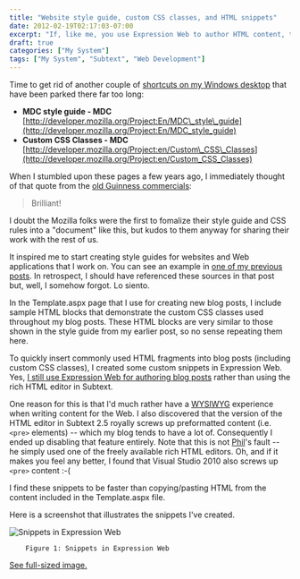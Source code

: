 ```yaml
---
title: "Website style guide, custom CSS classes, and HTML snippets"
date: 2012-02-19T02:17:03-07:00
excerpt: "If, like me, you use Expression Web to author HTML content, then I hope you take advantage of the \"Snippets\" feature."
draft: true
categories: ["My System"]
tags: ["My System", "Subtext", "Web Development"]
---
```


Time to get rid of another couple of
[shortcuts on my Windows desktop](/blog/jjameson/2012/02/19/stop-putting-shortcuts-on-my-windows-desktop) that have been parked there far too long:

- **MDC style guide - MDC**
  [http://developer.mozilla.org/Project:En/MDC\_style\_guide](http://developer.mozilla.org/Project:En/MDC_style_guide)
- **Custom CSS Classes - MDC**
  [http://developer.mozilla.org/Project:en/Custom\_CSS\_Classes](http://developer.mozilla.org/Project:en/Custom_CSS_Classes)

When I stumbled upon these pages a few years ago, I immediately thought of
that quote from the [old
Guinness commercials](http://www.youtube.com/watch?v=3DPKf7y1F-Q):

> Brilliant!

I doubt the Mozilla folks were the first to fomalize their style guide and
CSS rules into a "document" like this, but kudos to them anyway for sharing
their work with the rest of us.

It inspired me to start creating style guides for websites and Web applications
that I work on. You can see an example in
[one of my previous posts](/blog/jjameson/2011/11/03/building-technologytoolbox-com-part-4). In retrospect, I should have referenced these
sources in that post but, well, I somehow forgot. Lo siento.

In the Template.aspx page that I use for creating new blog posts, I include
sample HTML blocks that demonstrate the custom CSS classes used throughout my
blog posts. These HTML blocks are very similar to those shown in the style guide
from my earlier post, so no sense repeating them here.

To quickly insert commonly used HTML fragments into blog posts (including
custom CSS classes), I created some custom snippets in Expression Web. Yes,
[I still use Expression Web for authoring blog posts](/blog/jjameson/2009/09/12/expression-web-my-msdn-blog-and-now-team-foundation-server) rather than using the
rich HTML editor in Subtext.

One reason for this is that I'd much rather have a
[WYSIWYG](http://en.wikipedia.org/wiki/Wysiwyg) experience when writing
content for the Web. I also discovered that the version of the HTML editor in
Subtext 2.5 royally screws up preformatted content (i.e. `<pre>`
elements) -- which my blog tends to have a lot of. Consequently I ended up disabling
that feature entirely. Note that this is not
[Phil](http://www.haacked.com)'s fault -- he simply used one of the
freely available rich HTML editors. Oh, and if it makes you feel any better,
I found that Visual Studio 2010 also screws up `<pre>` content
:-(

I find these snippets to be faster than copying/pasting HTML from the content
included in the Template.aspx file.

Here is a screenshot that illustrates the snippets I've created.

![Snippets in Expression Web](https://www.technologytoolbox.com/blog/images/www_technologytoolbox_com/blog/jjameson/7/r_Expression%20Web%20-%20My%20Technology%20Toolbox%20Blog.png)

    	Figure 1: Snippets in Expression Web

[See full-sized image.](/blog/images/www_technologytoolbox_com/blog/jjameson/7/o_Expression%20Web%20-%20My%20Technology%20Toolbox%20Blog.png)

